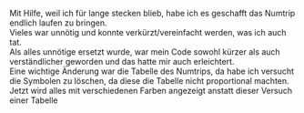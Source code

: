 Mit Hilfe, weil ich für lange stecken blieb, habe ich es geschafft das Numtrip endlich laufen zu bringen.\
Vieles war unnötig und konnte verkürzt/vereinfacht werden, was ich auch tat.\
Als alles unnötige ersetzt wurde, war mein Code sowohl kürzer als auch verständlicher geworden und das hatte mir auch erleichtert.\
Eine wichtige Änderung war die Tabelle des Numtrips, da habe ich versucht die Symbolen zu löschen, da diese
die Tabelle nicht proportional machten. Jetzt wird alles mit verschiedenen Farben angezeigt anstatt dieser Versuch einer Tabelle